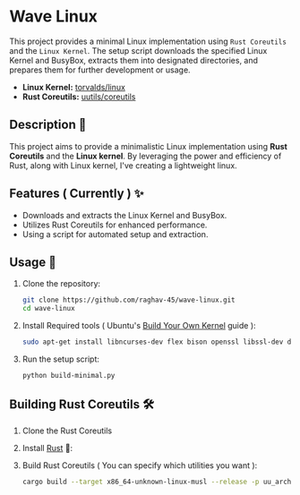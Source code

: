 # Wave Linux

This project provides a minimal Linux implementation using `Rust Coreutils` and the `Linux Kernel`. The setup script downloads the specified Linux Kernel and BusyBox, extracts them into designated directories, and prepares them for further development or usage.

- **Linux Kernel:** [torvalds/linux](https://github.com/torvalds/linux)
- **Rust Coreutils:** [uutils/coreutils](https://github.com/uutils/coreutils)

## Description 📝

This project aims to provide a minimalistic Linux implementation using **Rust Coreutils** and the **Linux kernel**. By leveraging the power and efficiency of Rust, along with Linux kernel, I've creating a lightweight linux.

## Features ( Currently ) ✨

- Downloads and extracts the Linux Kernel and BusyBox.
- Utilizes Rust Coreutils for enhanced performance.
- Using a script for automated setup and extraction.

## Usage 🚀

1. Clone the repository:

    ```sh
    git clone https://github.com/raghav-45/wave-linux.git
    cd wave-linux
    ```

2. Install Required tools ( Ubuntu's [Build Your Own Kernel](https://wiki.ubuntu.com/Kernel/BuildYourOwnKernel) guide ):

    ```sh
    sudo apt-get install libncurses-dev flex bison openssl libssl-dev dkms libelf-dev libudev-dev libpci-dev libiberty-dev autoconf bc
    ```

3. Run the setup script:

    ```sh
    python build-minimal.py
    ```


## Building Rust Coreutils 🛠️

1. Clone the Rust Coreutils

2. Install [Rust](https://www.rust-lang.org/tools/install) 🦀:

3. Build Rust Coreutils ( You can specify which utilities you want ):

    ```sh
   cargo build --target x86_64-unknown-linux-musl --release -p uu_arch -p uu_base32 -p uu_base64 -p uu_basename -p uu_basenc -p uu_cat -p uu_chgrp -p uu_chmod -p uu_chown -p uu_chroot -p uu_cksum -p uu_comm -p uu_cp -p uu_csplit -p uu_cut -p uu_date -p uu_dd -p uu_df -p uu_dir -p uu_dircolors -p uu_dirname -p uu_du -p uu_echo -p uu_env -p uu_expand -p uu_expr -p uu_factor -p uu_false -p uu_fmt -p uu_fold -p uu_groups -p uu_hashsum -p uu_head -p uu_hostid -p uu_hostname -p uu_id -p uu_install -p uu_join -p uu_kill -p uu_link -p uu_ln -p uu_logname -p uu_ls -p uu_mkdir -p uu_mkfifo -p uu_mknod -p uu_mktemp -p uu_more -p uu_mv -p uu_nice -p uu_nl -p uu_nohup -p uu_nproc -p uu_numfmt -p uu_od -p uu_paste -p uu_pathchk -p uu_pinky -p uu_pr -p uu_printenv -p uu_printf -p uu_ptx -p uu_pwd -p uu_readlink -p uu_realpath -p uu_rm -p uu_rmdir -p uu_seq -p uu_shred -p uu_shuf -p uu_sleep -p uu_sort -p uu_split -p uu_stat -p uu_stdbuf -p uu_sum -p uu_sync -p uu_tac -p uu_tail -p uu_tee -p uu_test -p uu_timeout -p uu_touch -p uu_tr -p uu_true -p uu_truncate -p uu_tsort -p uu_tty -p uu_uname -p uu_unexpand -p uu_uniq -p uu_unlink -p uu_uptime -p uu_users -p uu_vdir -p uu_wc -p uu_who -p uu_whoami -p uu_yes
   ```

